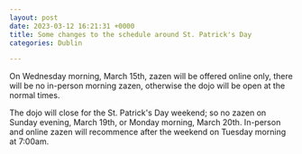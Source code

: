 ```yaml
---
layout: post
date: 2023-03-12 16:21:31 +0000
title: Some changes to the schedule around St. Patrick's Day
categories: Dublin

---
```

On Wednesday morning, March 15th, zazen will be offered online only, there will be no in-person morning zazen, otherwise the dojo will be open at the normal times. 

The dojo will close for the St. Patrick's Day weekend; so no zazen on Sunday evening, March 19th, or Monday morning, March 20th. In-person and online zazen will recommence after the weekend on Tuesday morning at 7:00am.